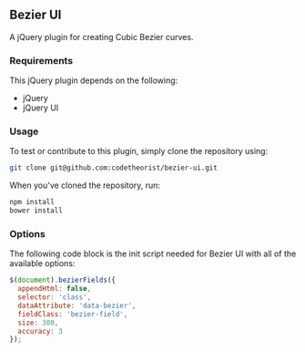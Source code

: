 ## Bezier UI

A jQuery plugin for creating Cubic Bezier curves.

### Requirements

This jQuery plugin depends on the following:

- jQuery
- jQuery UI

### Usage

To test or contribute to this plugin, simply clone the repository using:

```bash
git clone git@github.com:codetheorist/bezier-ui.git
```

When you've cloned the repository, run:

```bash
npm install
bower install
```

### Options

The following code block is the init script needed for Bezier UI with all of the available options:

```javascript
$(document).bezierFields({
  appendHtml: false,
  selector: 'class',
  dataAttribute: 'data-bezier',
  fieldClass: 'bezier-field',
  size: 300,
  accuracy: 3
});
```
